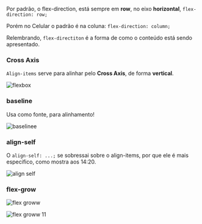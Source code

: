 Por padrão, o flex-direction, está sempre em **row**, no eixo **horizontal**, `flex-direction: row;`

Porém no Celular o padrão é na coluna: `flex-direction: column;`

Relembrando, `flex-directiton` é a forma de como o conteúdo está sendo apresentado.

### Cross Axis
`Align-items` serve para alinhar pelo **Cross Axis**, de forma **vertical**.


![flexbox](https://user-images.githubusercontent.com/62820033/91358479-4b8a0280-e7c9-11ea-86ee-7c5bf8e97cd8.png)


### baseline
Usa como fonte, para alinhamento!

![baselinee](https://user-images.githubusercontent.com/62820033/91358687-9d328d00-e7c9-11ea-943d-8c34a3e8cce1.png)


### align-self
O `align-self: ...;` se sobressai sobre o align-items, por que ele é mais especifico, como mostra aos 14:20.

![align self](https://user-images.githubusercontent.com/62820033/91359128-57c28f80-e7ca-11ea-90ac-4a689197b4a8.png)


### flex-grow
![flex groww](https://user-images.githubusercontent.com/62820033/91359314-b425af00-e7ca-11ea-8bc8-9f6d2cdf916f.png)

![flex groww 11](https://user-images.githubusercontent.com/62820033/91359431-eb945b80-e7ca-11ea-8dd4-f800983a78b6.png)


